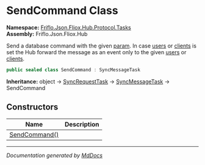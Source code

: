 ﻿<!--  
  <auto-generated>   
    The contents of this file were generated by a tool.  
    Changes to this file may be list if the file is regenerated  
  </auto-generated>   
-->

# SendCommand Class

**Namespace:** [Friflo.Json.Fliox.Hub.Protocol.Tasks](../index.md)  
**Assembly:** Friflo.Json.Fliox.Hub

Send a database command with the given [param](../SyncMessageTask/fields/param.md). In case [users](../SyncMessageTask/fields/users.md) or [clients](../SyncMessageTask/fields/clients.md) is set the Hub forward the message as an event only to the given [users](../SyncMessageTask/fields/users.md) or [clients](../SyncMessageTask/fields/clients.md).

```csharp
public sealed class SendCommand : SyncMessageTask
```

**Inheritance:** object → [SyncRequestTask](../SyncRequestTask/index.md) → [SyncMessageTask](../SyncMessageTask/index.md) → SendCommand

## Constructors

| Name                                   | Description |
| -------------------------------------- | ----------- |
| [SendCommand()](constructors/index.md) |             |

___

*Documentation generated by [MdDocs](https://github.com/ap0llo/mddocs)*
